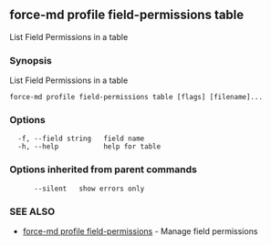 ## force-md profile field-permissions table

List Field Permissions in a table

### Synopsis

List Field Permissions in a table

```
force-md profile field-permissions table [flags] [filename]...
```

### Options

```
  -f, --field string   field name
  -h, --help           help for table
```

### Options inherited from parent commands

```
      --silent   show errors only
```

### SEE ALSO

* [force-md profile field-permissions](force-md_profile_field-permissions.md)	 - Manage field permissions

